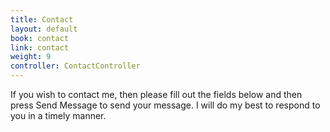 ```yaml
---
title: Contact
layout: default
book: contact
link: contact
weight: 9
controller: ContactController
---
```

<div class="well">
    <p>If you wish to contact me, then please fill out the fields below and then press Send Message to send your message. I will do my best to respond to you in a timely manner.</p>
    <formio src="'https://feliciacarroll.form.io/contact'"></formio>
</div>
